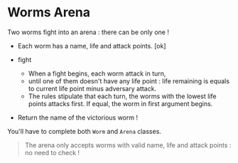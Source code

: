 # Worms Arena

Two worms fight into an arena : there can be only one !

- Each worm has a name, life and attack points. [ok]
- fight
    - When a fight begins, each worm attack in turn, 
    - until one of them doesn't have any life point : 
        life remaining is equals to current life point 
        minus adversary attack.
    - The rules stipulate that each turn, 
        the worms with the lowest life points attacks first. 
        If equal, the worm in first argument begins.

- Return the name of the victorious worm !

You'll have to complete both `Worm` and `Arena` classes.

> The arena only accepts worms with valid name, life and attack points : no need to check !